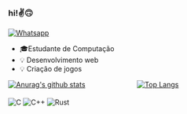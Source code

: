 ### hi!✌️🙃 
[![Whatsapp](https://img.shields.io/badge/WhatsApp-25D366?style=for-the-badge&logo=whatsapp&logoColor=white)](https://wa.me/5517982229566)
- 🎓Estudante de Computação
- 💡 Desenvolvimento web
- 💡 Criação de jogos

<div style="display: flex; justify-content: space-between;">

  <!-- Cartão de estatísticas -->
  <div style="width: 48%;">
    <a href="https://github.com/nojirilucas">
      <img align="center" src="https://github-readme-stats.vercel.app/api?username=nojirilucas&show_icons=true&hide_border=true&count_private=true&hide=prs,issues&theme=dark" alt="Anurag's github stats" />
    </a>
  </div>

  <!-- Cartão de linguagens mais utilizadas -->
  <div style="width: 48%;">
    <a href="https://github.com/nojirilucas">
      <img align="center" src="https://github-readme-stats.vercel.app/api/top-langs/?username=nojirilucas&layout=compact&hide_border=true&theme=dark" alt="Top Langs" />
    </a>
  </div>

</div>


<div style="display: inline_block">
  <br/>

  <!-- Coloque o link do WhatsApp aqui dentro da div -->

  <img align="center" alt="C" src="https://img.shields.io/badge/C-00599C?style=for-the-badge&logo=c&logoColor=white" />
  <img align="center" alt="C++" src="https://img.shields.io/badge/C%2B%2B-00599C?style=for-the-badge&logo=c%2B%2B&logoColor=white" />
  <img align="center" alt="Rust" src="https://img.shields.io/badge/Rust-000000?style=for-the-badge&logo=rust&logoColor=white" />

</div>
